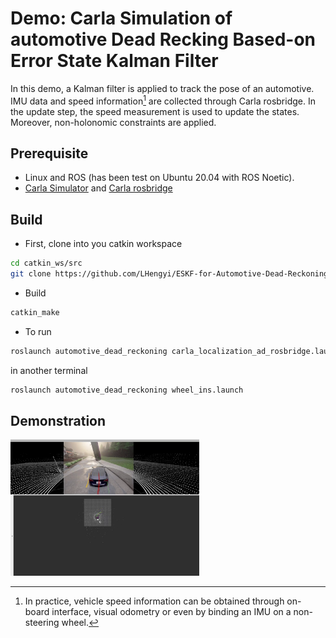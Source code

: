 # Demo: Carla Simulation of automotive Dead Recking Based-on Error State Kalman Filter
In this demo, a Kalman filter is applied to track the pose of an automotive. IMU data and speed information[^1] are collected through Carla rosbridge. In the update step, the speed measurement is used to update the states. Moreover, non-holonomic constraints are applied.

[^1]: In practice, vehicle speed information can be obtained through on-board interface, visual odometry or even by binding an IMU on a non-steering wheel.

## Prerequisite
* Linux and ROS (has been test on Ubuntu 20.04 with ROS Noetic).
* [Carla Simulator](http://carla.readthedocs.io/en/latest/start_quickstart/) and [Carla rosbridge](https://carla.readthedocs.io/en/0.9.10/ros_installation/)
## Build
* First, clone into you catkin workspace  
```bash
cd catkin_ws/src   
git clone https://github.com/LHengyi/ESKF-for-Automotive-Dead-Reckoning.git   
```
* Build  
```bash
catkin_make  
``` 
* To run   
```bash
roslaunch automotive_dead_reckoning carla_localization_ad_rosbridge.launch  
```
in another terminal  
```bash
roslaunch automotive_dead_reckoning wheel_ins.launch  
```
## Demonstration
<!-- [Demo video](http:youtube) -->
<a href="http://www.youtube.com/watch?feature=player_embedded&v=YOUTUBE_VIDEO_ID_HERE
" target="_blank"><img src="image/carla_sim.png" 
alt="IMAGE ALT TEXT HERE" width="60%" height="60%"/></a>

